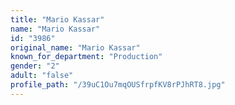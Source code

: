 ```yaml
---
title: "Mario Kassar"
name: "Mario Kassar"
id: "3986"
original_name: "Mario Kassar"
known_for_department: "Production"
gender: "2"
adult: "false"
profile_path: "/39uC1Ou7mqOUSfrpfKV8rPJhRT8.jpg"
---
```

